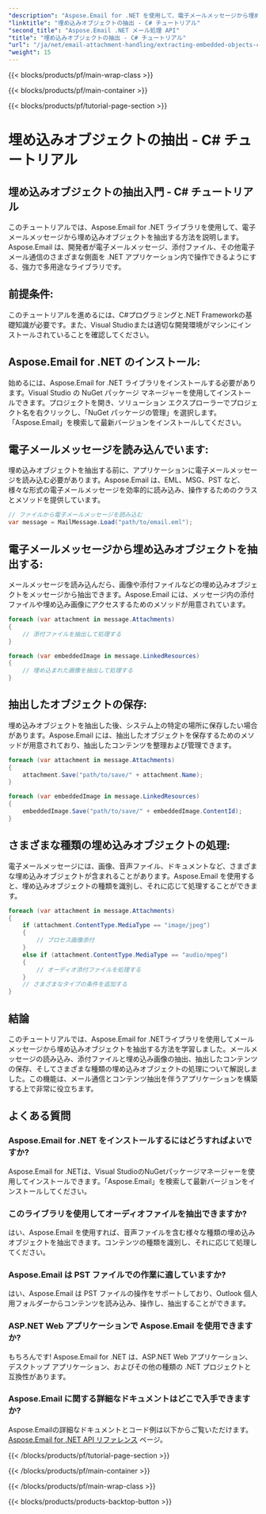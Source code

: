 ```yaml
---
"description": "Aspose.Email for .NET を使用して、電子メールメッセージから埋め込みオブジェクトを抽出する方法を学びます。コード例付きのステップバイステップガイドです。"
"linktitle": "埋め込みオブジェクトの抽出 - C# チュートリアル"
"second_title": "Aspose.Email .NET メール処理 API"
"title": "埋め込みオブジェクトの抽出 - C# チュートリアル"
"url": "/ja/net/email-attachment-handling/extracting-embedded-objects-csharp-tutorial/"
"weight": 15
---
```


{{< blocks/products/pf/main-wrap-class >}}

{{< blocks/products/pf/main-container >}}

{{< blocks/products/pf/tutorial-page-section >}}

# 埋め込みオブジェクトの抽出 - C# チュートリアル


## 埋め込みオブジェクトの抽出入門 - C# チュートリアル

このチュートリアルでは、Aspose.Email for .NET ライブラリを使用して、電子メールメッセージから埋め込みオブジェクトを抽出する方法を説明します。Aspose.Email は、開発者が電子メールメッセージ、添付ファイル、その他電子メール通信のさまざまな側面を .NET アプリケーション内で操作できるようにする、強力で多用途なライブラリです。

## 前提条件:

このチュートリアルを進めるには、C#プログラミングと.NET Frameworkの基礎知識が必要です。また、Visual Studioまたは適切な開発環境がマシンにインストールされていることを確認してください。

## Aspose.Email for .NET のインストール:

始めるには、Aspose.Email for .NET ライブラリをインストールする必要があります。Visual Studio の NuGet パッケージ マネージャーを使用してインストールできます。プロジェクトを開き、ソリューション エクスプローラーでプロジェクト名を右クリックし、「NuGet パッケージの管理」を選択します。「Aspose.Email」を検索して最新バージョンをインストールしてください。

## 電子メールメッセージを読み込んでいます:

埋め込みオブジェクトを抽出する前に、アプリケーションに電子メールメッセージを読み込む必要があります。Aspose.Email は、EML、MSG、PST など、様々な形式の電子メールメッセージを効率的に読み込み、操作するためのクラスとメソッドを提供しています。

```csharp
// ファイルから電子メールメッセージを読み込む
var message = MailMessage.Load("path/to/email.eml");
```

## 電子メールメッセージから埋め込みオブジェクトを抽出する:

メールメッセージを読み込んだら、画像や添付ファイルなどの埋め込みオブジェクトをメッセージから抽出できます。Aspose.Email には、メッセージ内の添付ファイルや埋め込み画像にアクセスするためのメソッドが用意されています。

```csharp
foreach (var attachment in message.Attachments)
{
    // 添付ファイルを抽出して処理する
}

foreach (var embeddedImage in message.LinkedResources)
{
    // 埋め込まれた画像を抽出して処理する
}
```

## 抽出したオブジェクトの保存:

埋め込みオブジェクトを抽出した後、システム上の特定の場所に保存したい場合があります。Aspose.Email には、抽出したオブジェクトを保存するためのメソッドが用意されており、抽出したコンテンツを整理および管理できます。

```csharp
foreach (var attachment in message.Attachments)
{
    attachment.Save("path/to/save/" + attachment.Name);
}

foreach (var embeddedImage in message.LinkedResources)
{
    embeddedImage.Save("path/to/save/" + embeddedImage.ContentId);
}
```

## さまざまな種類の埋め込みオブジェクトの処理:

電子メールメッセージには、画像、音声ファイル、ドキュメントなど、さまざまな埋め込みオブジェクトが含まれることがあります。Aspose.Email を使用すると、埋め込みオブジェクトの種類を識別し、それに応じて処理することができます。

```csharp
foreach (var attachment in message.Attachments)
{
    if (attachment.ContentType.MediaType == "image/jpeg")
    {
        // プロセス画像添付
    }
    else if (attachment.ContentType.MediaType == "audio/mpeg")
    {
        // オーディオ添付ファイルを処理する
    }
    // さまざまなタイプの条件を追加する
}
```

## 結論

このチュートリアルでは、Aspose.Email for .NETライブラリを使用してメールメッセージから埋め込みオブジェクトを抽出する方法を学習しました。メールメッセージの読み込み、添付ファイルと埋め込み画像の抽出、抽出したコンテンツの保存、そしてさまざまな種類の埋め込みオブジェクトの処理について解説しました。この機能は、メール通信とコンテンツ抽出を伴うアプリケーションを構築する上で非常に役立ちます。

## よくある質問

### Aspose.Email for .NET をインストールするにはどうすればよいですか?

Aspose.Email for .NETは、Visual StudioのNuGetパッケージマネージャーを使用してインストールできます。「Aspose.Email」を検索して最新バージョンをインストールしてください。

### このライブラリを使用してオーディオファイルを抽出できますか?

はい、Aspose.Email を使用すれば、音声ファイルを含む様々な種類の埋め込みオブジェクトを抽出できます。コンテンツの種類を識別し、それに応じて処理してください。

### Aspose.Email は PST ファイルでの作業に適していますか?

はい、Aspose.Email は PST ファイルの操作をサポートしており、Outlook 個人用フォルダーからコンテンツを読み込み、操作し、抽出することができます。

### ASP.NET Web アプリケーションで Aspose.Email を使用できますか?

もちろんです! Aspose.Email for .NET は、ASP.NET Web アプリケーション、デスクトップ アプリケーション、およびその他の種類の .NET プロジェクトと互換性があります。

### Aspose.Email に関する詳細なドキュメントはどこで入手できますか?

Aspose.Emailの詳細なドキュメントとコード例は以下からご覧いただけます。 [Aspose.Email for .NET API リファレンス](https://reference.aspose.com/email/net/) ページ。

{{< /blocks/products/pf/tutorial-page-section >}}

{{< /blocks/products/pf/main-container >}}

{{< /blocks/products/pf/main-wrap-class >}}

{{< blocks/products/products-backtop-button >}}